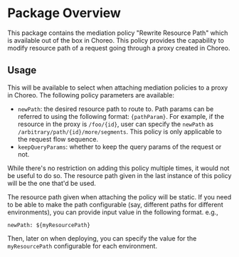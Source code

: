 # Package Overview

This package contains the mediation policy "Rewrite Resource Path" which is available out of the box in Choreo. This policy provides the capability to 
modify resource path of a request going through a proxy created in Choreo.

## Usage

This will be available to select when attaching mediation policies to a proxy in Choreo. The following policy parameters are available:
- `newPath`: the desired resource path to route to. Path params can be referred to using the following format: `{pathParam}`. For example, if the resource in the proxy is `/foo/{id}`, user can specify the `newPath` as `/arbitrary/path/{id}/more/segments`. This policy is only applicable to the request flow sequence.
- `keepQueryParams`: whether to keep the query params of the request or not.

While there's no restriction on adding this policy multiple times, it would not be useful to do so. The resource path given in the last instance of 
this policy will be the one that'd be used.

The resource path given when attaching the policy will be static. If you need to be able to make the path configurable
(say, different paths for different environments), you can provide input value in the following format. e.g.,
```
newPath: ${myResourcePath}
```
Then, later on when deploying, you can specify the value for the `myResourcePath` configurable for each environment.
